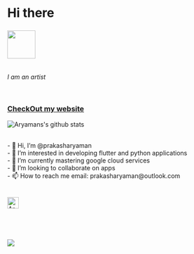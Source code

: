 

<!---
prakasharyaman/prakasharyaman is a ✨ special ✨ repository because its `README.md` (this file) appears on your GitHub profile.
You can click the Preview link to take a look at your changes.
--->
# Hi there
### <img src="https://c.tenor.com/pvFJwncehzIAAAAM/hello-there-private-from-penguins-of-madagascar.gif" width="64px"> 

<p>
  <em>
   <br>
I am an artist <br>
  </em>
</p>

<br>

### [CheckOut my website]("https://prakasharyaman.github.io/")
![Aryamans's github stats](https://github-readme-stats.vercel.app/api?username=prakasharyaman&show_icons=true&title_color=fff&icon_color=79ff97&text_color=9f9f9f&bg_color=151515)

<br>
- 👋 Hi, I’m @prakasharyaman
 <br>
- 👀 I’m interested in developing flutter and python applications
 <br>
- 🌱 I’m currently mastering google cloud services
 <br>
- 💞️ I’m looking to collaborate on apps 
 <br>
- 📫 How to reach me email: prakasharyaman@outlook.com
 <br>


<br>
<br>


  <a href="mailto:prakasharyaman@outlook.com">
    <img align="left" alt="Aryaman Prakash | Gmail" width="26px" src="https://github.com/TheDudeThatCode/TheDudeThatCode/blob/master/Assets/Gmail.svg" />
  </a>

<br><br><br><br>

<img src="https://media1.giphy.com/media/gOkawaguYNiSI/200.gif">

